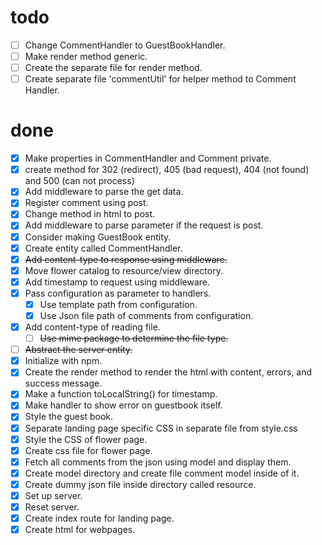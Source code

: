 # todo

- [ ] Change CommentHandler to GuestBookHandler.
- [ ] Make render method generic.
- [ ] Create the separate file for render method.
- [ ] Create separate file 'commentUtil' for helper method to Comment Handler. 

# done

- [x] Make properties in CommentHandler and Comment private.
- [x] create method for 302 (redirect), 405 (bad request), 404 (not found) and 500 (can not process)
- [x] Add middleware to parse the get data.
- [x] Register comment using post.
 - [x] Change method in html to post.
 - [x] Add middleware to parse parameter if the request is post.
- [x] Consider making GuestBook entity.
- [x] Create entity called CommentHandler.
- [x] ~~Add content-type to response using middleware.~~
- [x] Move flower catalog to resource/view directory.
- [x] Add timestamp to request using middleware.
- [x] Pass configuration as parameter to handlers.
  - [x] Use template path from configuration.
  - [x] Use Json file path of comments from configuration.
- [x] Add content-type of reading file.
  - [ ] ~~Use mime package to determine the file type.~~
- [ ] ~~Abstract the server entity.~~
- [x] Initialize with npm.
- [x] Create the render method to render the html with content, errors, and success message.
- [x] Make a function toLocalString() for timestamp.
- [x] Make handler to show error on guestbook itself.
- [x] Style the guest book.
- [x] Separate landing page specific CSS in separate file from style.css
- [x] Style the CSS of flower page.
- [x] Create css file for flower page.
- [x] Fetch all comments from the json using model and display them.
- [x] Create model directory and create file comment model inside of it.
- [x] Create dummy json file inside directory called resource.
- [x] Set up server.
- [x] Reset server.
- [x] Create index route for landing page.
- [x] Create html for webpages.
